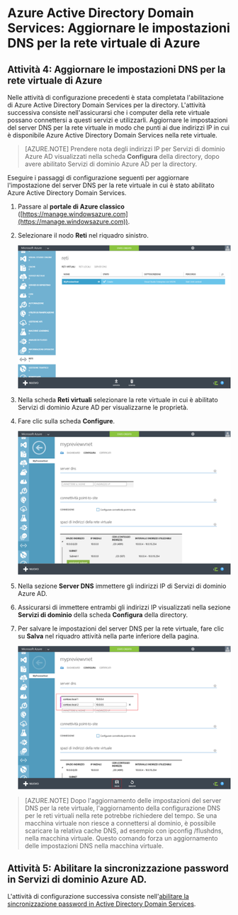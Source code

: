 <properties
	pageTitle="Servizi di dominio Azure AD: Aggiornare le impostazioni DNS per la rete virtuale di Azure | Microsoft Azure"
	description="Introduzione a Servizi di dominio Azure Active Directory"
	services="active-directory-ds"
	documentationCenter=""
	authors="mahesh-unnikrishnan"
	manager="stevenpo"
	editor="curtand"/>

<tags
	ms.service="active-directory-ds"
	ms.workload="identity"
	ms.tgt_pltfrm="na"
	ms.devlang="na"
	ms.topic="get-started-article"
	ms.date="09/21/2016"
	ms.author="maheshu"/>

# Azure Active Directory Domain Services: Aggiornare le impostazioni DNS per la rete virtuale di Azure

## Attività 4: Aggiornare le impostazioni DNS per la rete virtuale di Azure
Nelle attività di configurazione precedenti è stata completata l'abilitazione di Azure Active Directory Domain Services per la directory. L'attività successiva consiste nell'assicurarsi che i computer della rete virtuale possano connettersi a questi servizi e utilizzarli. Aggiornare le impostazioni del server DNS per la rete virtuale in modo che punti ai due indirizzi IP in cui è disponibile Azure Active Directory Domain Services nella rete virtuale.

> [AZURE.NOTE] Prendere nota degli indirizzi IP per Servizi di dominio Azure AD visualizzati nella scheda **Configura** della directory, dopo avere abilitato Servizi di dominio Azure AD per la directory.

Eseguire i passaggi di configurazione seguenti per aggiornare l'impostazione del server DNS per la rete virtuale in cui è stato abilitato Azure Active Directory Domain Services.

1. Passare al **portale di Azure classico** ([https://manage.windowsazure.com](https://manage.windowsazure.com)).

2. Selezionare il nodo **Reti** nel riquadro sinistro.

    ![Nodo Reti virtuali](./media/active-directory-domain-services-getting-started/virtual-network-select.png)

3. Nella scheda **Reti virtuali** selezionare la rete virtuale in cui è abilitato Servizi di dominio Azure AD per visualizzarne le proprietà.

4. Fare clic sulla scheda **Configure**.

    ![Nodo Reti virtuali](./media/active-directory-domain-services-getting-started/virtual-network-configure-tab.png)

5. Nella sezione **Server DNS** immettere gli indirizzi IP di Servizi di dominio Azure AD.

6. Assicurarsi di immettere entrambi gli indirizzi IP visualizzati nella sezione **Servizi di dominio** della scheda **Configura** della directory.

7. Per salvare le impostazioni del server DNS per la rete virtuale, fare clic su **Salva** nel riquadro attività nella parte inferiore della pagina.

   ![Aggiornare le impostazioni del server DNS per la rete virtuale.](./media/active-directory-domain-services-getting-started/update-dns.png)

> [AZURE.NOTE] Dopo l'aggiornamento delle impostazioni del server DNS per la rete virtuale, l'aggiornamento della configurazione DNS per le reti virtuali nella rete potrebbe richiedere del tempo. Se una macchina virtuale non riesce a connettersi al dominio, è possibile scaricare la relativa cache DNS, ad esempio con ipconfig /flushdns, nella macchina virtuale. Questo comando forza un aggiornamento delle impostazioni DNS nella macchina virtuale.


## Attività 5: Abilitare la sincronizzazione password in Servizi di dominio Azure AD.
L'attività di configurazione successiva consiste nell'[abilitare la sincronizzazione password in Active Directory Domain Services](active-directory-ds-getting-started-password-sync.md).

<!---HONumber=AcomDC_0928_2016-->